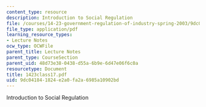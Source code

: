 ```yaml
---
content_type: resource
description: Introduction to Social Regulation
file: /courses/14-23-government-regulation-of-industry-spring-2003/9dc041841824e2a0fa2a6985a10902bd_1423class17.pdf
file_type: application/pdf
learning_resource_types:
- Lecture Notes
ocw_type: OCWFile
parent_title: Lecture Notes
parent_type: CourseSection
parent_uid: 48d73e38-0438-d55a-6b9e-6d47e06f6c0a
resourcetype: Document
title: 1423class17.pdf
uid: 9dc04184-1824-e2a0-fa2a-6985a10902bd
---
```

Introduction to Social Regulation


